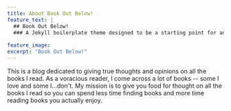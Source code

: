 ```yaml
---
title: About Book Out Below!
feature_text: |
  ## Book Out Below!
  ### A Jekyll boilerplate theme designed to be a starting point for any Jekyll website
  
feature_image: 
excerpt: "Book Out Below!"
---
```


This is a blog dedicated to giving true thoughts and opinions on all the books I read. As a voracious reader, I come across a lot of books -- some I love and some I...don't. My mission is to give you food for thought on all the books I read so you can spend less time finding books and more time reading books you actually enjoy.